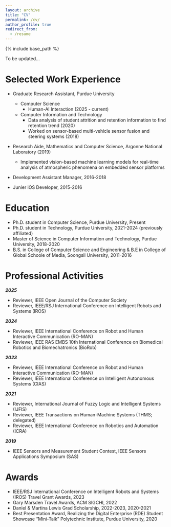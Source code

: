 ```yaml
---
layout: archive
title: "CV"
permalink: /cv/
author_profile: true
redirect_from:
  - /resume
---
```


{% include base_path %}

To be updated...

Selected Work Experience
======
* Graduate Research Assistant, Purdue University
    * Computer Science
        * Human-AI Interaction (2025 - current)
    * Computer Information and Technology
        * Data analysis of student attrition and retention information to find retention trend (2020)
        * Worked on sensor-based multi-vehicle sensor fusion and steering systems (2018)
        
* Research Aide, Mathematics and Computer Science, Argonne National Laboratory (2019)
    * Implemented vision-based machine learning models for real-time analysis of atmospheric phenomena on embedded sensor platforms

* Development Assistant Manager, 2016-2018
* Junier iOS Developer, 2015-2016

Education
======
* Ph.D. student in Computer Science, Purdue University, Present
* Ph.D. student in Technology, Purdue University, 2021-2024 (previously affiliated)
* Master of Science in Computer Information and Technology, Purdue University, 2018-2020
* B.S. in College of Computer Science and Engineering & B.E in College of Global Schoole of Media, Soongsil University, 2011-2016
  
Professional Activities
======
***2025***
- Reviewer, IEEE Open Journal of the Computer Society
- Reviewer, IEEE/RSJ International Conference on Intelligent Robots and Systems (IROS)

***2024***
- Reviewer, IEEE International Conference on Robot and Human Interactive Communication (RO-MAN)  
- Reviewer, IEEE RAS EMBS 10th International Conference on Biomedical Robotics and Biomechatronics (BioRob)

***2023***
- Reviewer, IEEE International Conference on Robot and Human Interactive Communication (RO-MAN)  
- Reviewer, IEEE International Conference on Intelligent Autonomous Systems (CIAS)
<!-- - Judge, Spring Undergraduate Research Conference, Purdue Polytechnic Institute, Purdue University -->

***2021***
- Reviewer, International Journal of Fuzzy Logic and Intelligent Systems (IJFIS)
- Reviewer, IEEE Transactions on Human-Machine Systems (THMS; delegated)
-  Reviewer, IEEE International Conference on Robotics and Automation (ICRA)

***2019***
- IEEE Sensors and Measurement Student Contest, IEEE Sensors Applications Symposium (SAS)

Awards
======
* IEEE/RSJ International Conference on Intelligent Robots and Systems (IROS) Travel Grant Awards, 2023 
* Gary Marsden Travel Awards, ACM SIGCHI, 2022
* Daniel & Martina Lewis Grad Scholarship, 2022-2023, 2020-2021
* Best Presentation Award, Realizing the Digital Enterprise (RDE) Student Showcase “Mini-Talk” Polytechnic Institute, Purdue University, 2020
